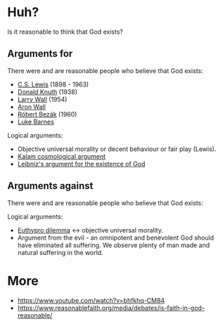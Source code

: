 # Huh?

Is it reasonable to think that God exists?

## Arguments for

There were and are reasonable people who believe that God exists:

* [C.S. Lewis](https://en.wikipedia.org/wiki/C._S._Lewis) (1898 - 1963)
* [Donald Knuth](https://en.wikipedia.org/wiki/Donald_Knuth) (1938)
* [Larry Wall](https://en.wikipedia.org/wiki/Larry_Wall) (1954)
* [Aron Wall](http://www.wall.org/~aron/blog/bio/)
* [Róbert Bezák](https://en.wikipedia.org/wiki/R%C3%B3bert_Bez%C3%A1k) (1960)
* [Luke Barnes](https://www.closertotruth.com/contributor/luke-barnes/profile)

Logical arguments:

* Objective universal morality or decent behaviour or fair play (Lewis).
* [Kalam cosmological argument](https://en.wikipedia.org/wiki/Kalam_cosmological_argument)
* [Leibniz's argument for the existence of God](https://www.reasonablefaith.org/videos/interviews-panels/leibnizs-argument-for-the-existence-of-god-bobby-conway/)

## Arguments against

There were and are reasonable people who believe that God exists:

Logical arguments:

* [Euthypro dilemma](https://en.wikipedia.org/wiki/Euthyphro_dilemma) <-> objective universal morality.
* Argument from the evil - an omnipotent and benevolent God should have eliminated all suffering. We observe plenty of man made and natural suffering in the world.

# More

* https://www.youtube.com/watch?v=bhfkhq-CM84
* https://www.reasonablefaith.org/media/debates/is-faith-in-god-reasonable/
